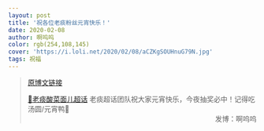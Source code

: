 ```yaml
---
layout: post
title: '祝各位老痰粉丝元宵快乐！'
date: 2020-02-08
author: 啊呜呜
color: rgb(254,108,145)
cover: 'https://i.loli.net/2020/02/08/aCZKgSOUHnuG79N.jpg'
tags: 祝福
---
```


> [原博文链接](https://weibo.com/2886348734/ItdzDbmrg)
> 
> [💎老痰酸菜面儿超话](https://weibo.com/p/100808c9bf185bddd18c52092ca1528b4d683a) 老痰超话团队祝大家元宵快乐，今夜抽奖必中！记得吃汤圆/元宵鸭💖<span style="text-align:right; display:block">发博：啊呜呜</span>